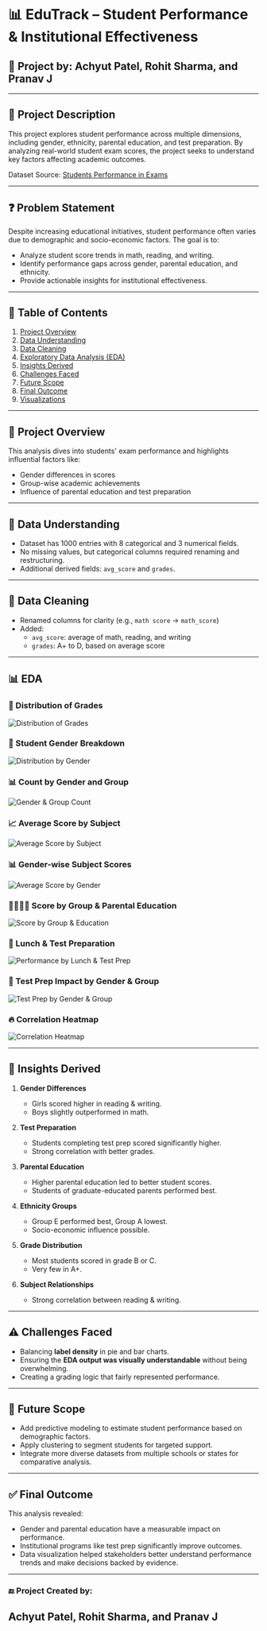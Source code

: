 # 📊 EduTrack – Student Performance & Institutional Effectiveness

## 🧠 Project by: Achyut Patel, Rohit Sharma, and Pranav J

---

## 📌 Project Description

This project explores student performance across multiple dimensions, including gender, ethnicity, parental education, and test preparation. By analyzing real-world student exam scores, the project seeks to understand key factors affecting academic outcomes.

Dataset Source: [Students Performance in Exams](https://www.kaggle.com/datasets/spscientist/students-performance-in-exams)

---

## ❓ Problem Statement

Despite increasing educational initiatives, student performance often varies due to demographic and socio-economic factors. The goal is to:
- Analyze student score trends in math, reading, and writing.
- Identify performance gaps across gender, parental education, and ethnicity.
- Provide actionable insights for institutional effectiveness.

---

## 📖 Table of Contents

1. [Project Overview](#project-overview)
2. [Data Understanding](#data-understanding)
3. [Data Cleaning](#data-cleaning)
4. [Exploratory Data Analysis (EDA)](#eda)
5. [Insights Derived](#insights-derived)
6. [Challenges Faced](#challenges-faced)
7. [Future Scope](#future-scope)
8. [Final Outcome](#final-outcome)
9. [Visualizations](#visualizations)

---

## 🧩 Project Overview

This analysis dives into students' exam performance and highlights influential factors like:
- Gender differences in scores
- Group-wise academic achievements
- Influence of parental education and test preparation

---

## 🧾 Data Understanding

- Dataset has 1000 entries with 8 categorical and 3 numerical fields.
- No missing values, but categorical columns required renaming and restructuring.
- Additional derived fields: `avg_score` and `grades`.

---

## 🧼 Data Cleaning

- Renamed columns for clarity (e.g., `math score` → `math_score`)
- Added:
  - `avg_score`: average of math, reading, and writing
  - `grades`: A+ to D, based on average score

---

## 📊 EDA

### 🧵 Distribution of Grades
![Distribution of Grades](./Images/distribution_of_grades.png)

### 👥 Student Gender Breakdown
![Distribution by Gender](./Images/distribution_by_gender.png)

### 📊 Count by Gender and Group
![Gender & Group Count](./Images/count_gender_group.png)

### 📈 Average Score by Subject
![Average Score by Subject](./Images/average_score_by_subject.png)

### 📊 Gender-wise Subject Scores
![Average Score by Gender](./Images/average_score_by_gender.png)

### 👨‍👩‍👧‍👦 Score by Group & Parental Education
![Score by Group & Education](./Images/score_by_group_and_parental_education.png)

### 🍱 Lunch & Test Preparation
![Performance by Lunch & Test Prep](./Images/performance_by_lunch_and_test_prep.png)

### 📘 Test Prep Impact by Gender & Group
![Test Prep by Gender & Group](./Images/test_prep_by_gender_and_group.png)

### 🔥 Correlation Heatmap
![Correlation Heatmap](./Images/correlation_heatmap.png)

---

## 📍 Insights Derived

1. **Gender Differences**
   - Girls scored higher in reading & writing.
   - Boys slightly outperformed in math.

2. **Test Preparation**
   - Students completing test prep scored significantly higher.
   - Strong correlation with better grades.

3. **Parental Education**
   - Higher parental education led to better student scores.
   - Students of graduate-educated parents performed best.

4. **Ethnicity Groups**
   - Group E performed best, Group A lowest.
   - Socio-economic influence possible.

5. **Grade Distribution**
   - Most students scored in grade B or C.
   - Very few in A+.

6. **Subject Relationships**
   - Strong correlation between reading & writing.

---

## ⚠️ Challenges Faced

- Balancing **label density** in pie and bar charts.
- Ensuring the **EDA output was visually understandable** without being overwhelming.
- Creating a grading logic that fairly represented performance.

---

## 🚀 Future Scope

- Add predictive modeling to estimate student performance based on demographic factors.
- Apply clustering to segment students for targeted support.
- Integrate more diverse datasets from multiple schools or states for comparative analysis.

---

## ✅ Final Outcome

This analysis revealed:
- Gender and parental education have a measurable impact on performance.
- Institutional programs like test prep significantly improve outcomes.
- Data visualization helped stakeholders better understand performance trends and make decisions backed by evidence.

---

### 🔚 Project Created by:
**Achyut Patel**, **Rohit Sharma**, and **Pranav J**
---

